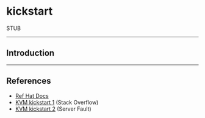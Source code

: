 # kickstart

STUB

---

## Introduction


---

## References

* [Ref Hat Docs](https://access.redhat.com/documentation/en-us/red_hat_enterprise_linux/7/html/virtualization_deployment_and_administration_guide/sect-guest_virtual_machine_installation_overview-creating_guests_with_virt_install)
* [KVM kickstart 1](https://stackoverflow.com/questions/39861614/how-to-fully-automate-unattended-virt-install) (Stack Overflow)
* [KVM kickstart 2](https://serverfault.com/questions/828155/unattended-kickstart-install-of-kvm-vm-not-automated) (Server Fault)

